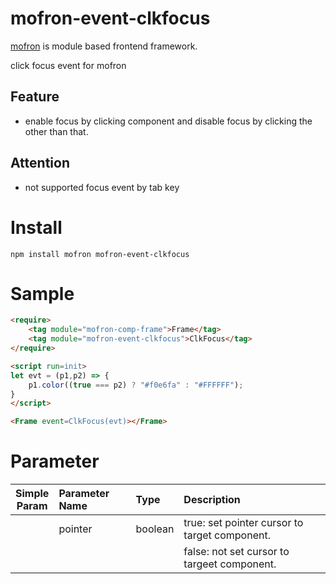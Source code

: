# mofron-event-clkfocus
[mofron](https://mofron.github.io/mofron/) is module based frontend framework.

click focus event for mofron

## Feature
 - enable focus by clicking component and disable focus by clicking the other than that.
## Attention
 - not supported focus event by tab key

# Install
```
npm install mofron mofron-event-clkfocus
```

# Sample
```html
<require>
    <tag module="mofron-comp-frame">Frame</tag>
    <tag module="mofron-event-clkfocus">ClkFocus</tag>
</require>

<script run=init>
let evt = (p1,p2) => {
    p1.color((true === p2) ? "#f0e6fa" : "#FFFFFF");
}
</script>

<Frame event=ClkFocus(evt)></Frame>
```
# Parameter

|Simple<br>Param | Parameter Name | Type | Description |
|:--------------:|:---------------|:-----|:------------|
| | pointer | boolean | true: set pointer cursor to target component. |
| | | | false: not set cursor to targeet component. |

